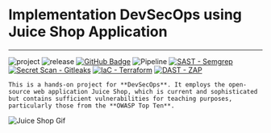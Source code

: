 
# Implementation DevSecOps using Juice Shop Application
***
![project](https://img.shields.io/badge/alfirms-simple_project-red) ![release](https://img.shields.io/badge/release-v1.0-blue) [![GitHub Badge](https://img.shields.io/badge/devsecops--juice--shop--impl-8A2BE2?logo=github)](https://github.com/alfirmS/devsecops-implementation-juice-shop/tree/main)
![Pipeline](https://img.shields.io/badge/CI/CD_Pipeline-Enabled-green?logo=gitlab) [![SAST - Semgrep](https://img.shields.io/badge/SAST-Semgrep-blue?logo=infinityfree)](https://semgrep.dev) [![Secret Scan - Gitleaks](https://img.shields.io/badge/Secret_Scan-Gitleaks-blue?logo=hubspot)](https://gitleaks.io/) [![IaC - Terraform](https://img.shields.io/badge/IaC-Terraform-magenta?logo=terraform)](https://developer.hashicorp.com/terraform) [![DAST - ZAP](https://img.shields.io/badge/DAST-ZAP-cyan?logo=terraform)](https://www.zaproxy.org)

    This is a hands-on project for **DevSecOps**. It employs the open-source web application Juice Shop, which is current and sophisticated but contains sufficient vulnerabilities for teaching purposes, particularly those from the **OWASP Top Ten**.

![Juice Shop Gif](https://github.com/juice-shop/juice-shop/blob/master/screenshots/slideshow.gif)

